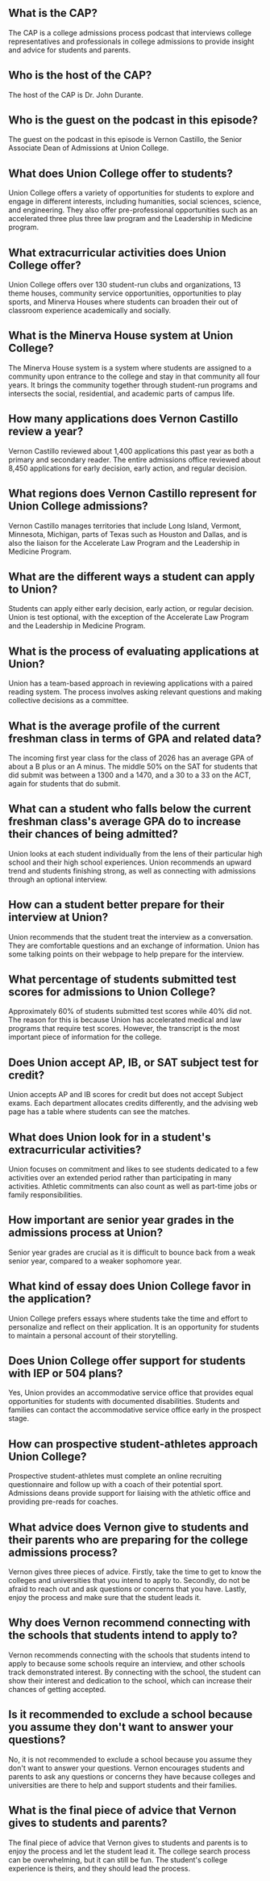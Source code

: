 ## What is the CAP? 
The CAP is a college admissions process podcast that interviews college representatives and professionals in college admissions to provide insight and advice for students and parents. 

## Who is the host of the CAP? 
The host of the CAP is Dr. John Durante. 

## Who is the guest on the podcast in this episode? 
The guest on the podcast in this episode is Vernon Castillo, the Senior Associate Dean of Admissions at Union College. 

## What does Union College offer to students? 
Union College offers a variety of opportunities for students to explore and engage in different interests, including humanities, social sciences, science, and engineering. They also offer pre-professional opportunities such as an accelerated three plus three law program and the Leadership in Medicine program. 

## What extracurricular activities does Union College offer? 
Union College offers over 130 student-run clubs and organizations, 13 theme houses, community service opportunities, opportunities to play sports, and Minerva Houses where students can broaden their out of classroom experience academically and socially. 

## What is the Minerva House system at Union College? 
The Minerva House system is a system where students are assigned to a community upon entrance to the college and stay in that community all four years. It brings the community together through student-run programs and intersects the social, residential, and academic parts of campus life. 

## How many applications does Vernon Castillo review a year? 
Vernon Castillo reviewed about 1,400 applications this past year as both a primary and secondary reader. The entire admissions office reviewed about 8,450 applications for early decision, early action, and regular decision. 

## What regions does Vernon Castillo represent for Union College admissions? 
Vernon Castillo manages territories that include Long Island, Vermont, Minnesota, Michigan, parts of Texas such as Houston and Dallas, and is also the liaison for the Accelerate Law Program and the Leadership in Medicine Program.

## What are the different ways a student can apply to Union?
Students can apply either early decision, early action, or regular decision. Union is test optional, with the exception of the Accelerate Law Program and the Leadership in Medicine Program.

## What is the process of evaluating applications at Union?
Union has a team-based approach in reviewing applications with a paired reading system. The process involves asking relevant questions and making collective decisions as a committee.

## What is the average profile of the current freshman class in terms of GPA and related data?
The incoming first year class for the class of 2026 has an average GPA of about a B plus or an A minus. The middle 50% on the SAT for students that did submit was between a 1300 and a 1470, and a 30 to a 33 on the ACT, again for students that do submit.

## What can a student who falls below the current freshman class's average GPA do to increase their chances of being admitted?
Union looks at each student individually from the lens of their particular high school and their high school experiences. Union recommends an upward trend and students finishing strong, as well as connecting with admissions through an optional interview.

## How can a student better prepare for their interview at Union?
Union recommends that the student treat the interview as a conversation. They are comfortable questions and an exchange of information. Union has some talking points on their webpage to help prepare for the interview.

## What percentage of students submitted test scores for admissions to Union College?
Approximately 60% of students submitted test scores while 40% did not. The reason for this is because Union has accelerated medical and law programs that require test scores. However, the transcript is the most important piece of information for the college.

## Does Union accept AP, IB, or SAT subject test for credit?
Union accepts AP and IB scores for credit but does not accept Subject exams. Each department allocates credits differently, and the advising web page has a table where students can see the matches.

## What does Union look for in a student's extracurricular activities?
Union focuses on commitment and likes to see students dedicated to a few activities over an extended period rather than participating in many activities. Athletic commitments can also count as well as part-time jobs or family responsibilities.

## How important are senior year grades in the admissions process at Union?
Senior year grades are crucial as it is difficult to bounce back from a weak senior year, compared to a weaker sophomore year.

## What kind of essay does Union College favor in the application?
Union College prefers essays where students take the time and effort to personalize and reflect on their application. It is an opportunity for students to maintain a personal account of their storytelling.

## Does Union College offer support for students with IEP or 504 plans?
Yes, Union provides an accommodative service office that provides equal opportunities for students with documented disabilities. Students and families can contact the accommodative service office early in the prospect stage.

## How can prospective student-athletes approach Union College?
Prospective student-athletes must complete an online recruiting questionnaire and follow up with a coach of their potential sport. Admissions deans provide support for liaising with the athletic office and providing pre-reads for coaches.

## What advice does Vernon give to students and their parents who are preparing for the college admissions process?
Vernon gives three pieces of advice. Firstly, take the time to get to know the colleges and universities that you intend to apply to. Secondly, do not be afraid to reach out and ask questions or concerns that you have. Lastly, enjoy the process and make sure that the student leads it. 

## Why does Vernon recommend connecting with the schools that students intend to apply to?
Vernon recommends connecting with the schools that students intend to apply to because some schools require an interview, and other schools track demonstrated interest. By connecting with the school, the student can show their interest and dedication to the school, which can increase their chances of getting accepted. 

## Is it recommended to exclude a school because you assume they don't want to answer your questions?
No, it is not recommended to exclude a school because you assume they don't want to answer your questions. Vernon encourages students and parents to ask any questions or concerns they have because colleges and universities are there to help and support students and their families. 

## What is the final piece of advice that Vernon gives to students and parents?
The final piece of advice that Vernon gives to students and parents is to enjoy the process and let the student lead it. The college search process can be overwhelming, but it can still be fun. The student's college experience is theirs, and they should lead the process.

